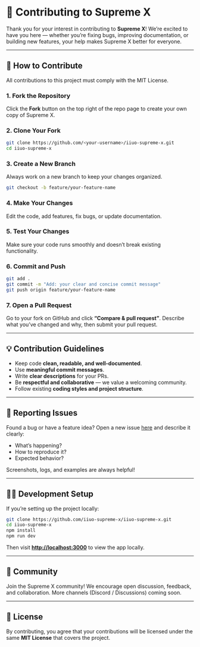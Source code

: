 # 🤝 Contributing to Supreme X

Thank you for your interest in contributing to **Supreme X**!
We’re excited to have you here — whether you’re fixing bugs, improving documentation, or building new features, your help makes Supreme X better for everyone.

---

## 🧭 How to Contribute

All contributions to this project must comply with the MIT License.

### 1. Fork the Repository

Click the **Fork** button on the top right of the repo page to create your own copy of Supreme X.

### 2. Clone Your Fork

```bash
git clone https://github.com/<your-username>/iiuo-supreme-x.git
cd iiuo-supreme-x
```

### 3. Create a New Branch

Always work on a new branch to keep your changes organized.

```bash
git checkout -b feature/your-feature-name
```

### 4. Make Your Changes

Edit the code, add features, fix bugs, or update documentation.

### 5. Test Your Changes

Make sure your code runs smoothly and doesn’t break existing functionality.

### 6. Commit and Push

```bash
git add .
git commit -m "Add: your clear and concise commit message"
git push origin feature/your-feature-name
```

### 7. Open a Pull Request

Go to your fork on GitHub and click **“Compare & pull request”**.
Describe what you’ve changed and why, then submit your pull request.

---

## 💡 Contribution Guidelines

* Keep code **clean, readable, and well-documented**.
* Use **meaningful commit messages**.
* Write **clear descriptions** for your PRs.
* Be **respectful and collaborative** — we value a welcoming community.
* Follow existing **coding styles and project structure**.

---

## 🐛 Reporting Issues

Found a bug or have a feature idea?
Open a new issue [here](../../issues) and describe it clearly:

* What’s happening?
* How to reproduce it?
* Expected behavior?

Screenshots, logs, and examples are always helpful!

---

## 🧑‍💻 Development Setup

If you’re setting up the project locally:

```bash
git clone https://github.com/iiuo-supreme-x/iiuo-supreme-x.git
cd iiuo-supreme-x
npm install
npm run dev
```

Then visit **[http://localhost:3000](http://localhost:3000)** to view the app locally.

---

## 🌟 Community

Join the Supreme X community!
We encourage open discussion, feedback, and collaboration.
More channels (Discord / Discussions) coming soon.

---

## 📜 License

By contributing, you agree that your contributions will be licensed under the same **MIT License** that covers the project.
